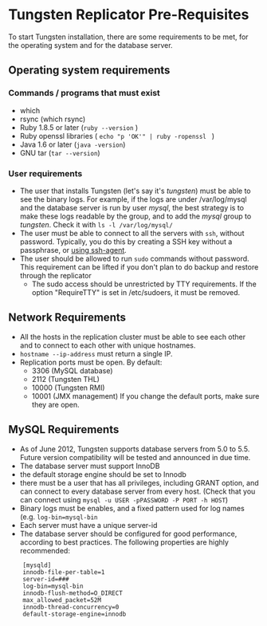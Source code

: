 
# Tungsten Replicator Pre-Requisites #

To start Tungsten installation, there are some requirements to be met, for the operating system and for the database server.

## Operating system requirements ##

### Commands / programs that must exist ###

  * which
  * rsync (which rsync)
  * Ruby 1.8.5 or later (`ruby --version` )
  * Ruby openssl libraries ( `echo "p 'OK'" | ruby -ropenssl ` )
  * Java 1.6 or later (`java -version`)
  * GNU tar (`tar --version`)


### User requirements ###

  * The user that installs Tungsten (let's say it's _tungsten_) must be able to see the binary logs. For example, if the logs are under /var/log/mysql and the database server is run by user _mysql_, the best strategy is to make these logs readable by the group, and to add the _mysql_ group to _tungsten_. Check it with `ls -l /var/log/mysql/`
  * The user must be able to connect to all the servers with `ssh`, without password. Typically, you do this by creating a SSH key without a passphrase, or [using ssh-agent](http://www.unixwiz.net/techtips/ssh-agent-forwarding.html).
  * The user should be allowed to run `sudo` commands without password. This requirement can be lifted if you don't plan to do backup and restore through the replicator
    * The sudo access should be unrestricted by TTY requirements. If the option "RequireTTY" is set in /etc/sudoers, it must be removed.


## Network Requirements ##

  * All the hosts in the replication cluster must be able to see each other and to connect to each other with unique hostnames.
  * `hostname --ip-address` must return a single IP.
  * Replication ports must be open. By default:
    * 3306 (MySQL database)
    * 2112 (Tungsten THL)
    * 10000 (Tungsten RMI)
    * 10001 (JMX management)
If you change the default ports, make sure they are open.

## MySQL Requirements ##

  * As of June 2012, Tungsten supports database servers from 5.0 to 5.5. Future version compatibility will be tested and announced in due time.
  * The database server must support InnoDB
  * the default storage engine should be set to Innodb
  * there must be a user that has all privileges, including GRANT option, and can connect to every database server from every host. (Check that you can connect using `mysql -u USER -pPASSWORD -P PORT -h HOST`)
  * Binary logs must be enables, and a fixed pattern used for log names (e.g. `log-bin=mysql-bin`
  * Each server must have a unique server-id
  * The database server should be configured for good performance, according to best practices. The following properties are highly recommended:
```
    [mysqld]
    innodb-file-per-table=1
    server-id=###
    log-bin=mysql-bin
    innodb-flush-method=O_DIRECT
    max_allowed_packet=52M
    innodb-thread-concurrency=0
    default-storage-engine=innodb
```